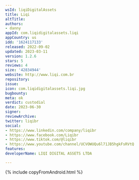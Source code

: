 ```yaml
---
wsId: liqiDigitalAssets
title: Liqi
altTitle: 
authors:
- danny
appId: com.liqidigitalassets.liqi
appCountry: us
idd: '1624117133'
released: 2022-09-02
updated: 2023-03-11
version: 1.2.6
stars: 5
reviews: 4
size: '42834944'
website: http://www.liqi.com.br
repository: 
issue: 
icon: com.liqidigitalassets.liqi.jpg
bugbounty: 
meta: ok
verdict: custodial
date: 2023-06-30
signer: 
reviewArchive: 
twitter: liqibr
social:
- https://www.linkedin.com/company/liqibr
- https://www.facebook.com/Liqibr
- https://www.tiktok.com/@liqibr
- https://www.youtube.com/channel/UCVOWUQu6l71JB5hgkFsRVtQ
features: 
developerName: LIQI DIGITAL ASSETS LTDA

---
```


{% include copyFromAndroid.html %}
